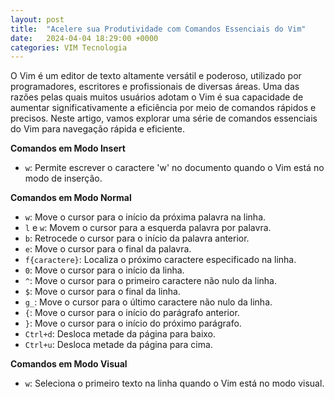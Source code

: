 ```yaml
---
layout: post
title:  "Acelere sua Produtividade com Comandos Essenciais do Vim"
date:   2024-04-04 18:29:00 +0000
categories: VIM Tecnologia
---
```


O Vim é um editor de texto altamente versátil e poderoso, utilizado por programadores, escritores e profissionais de diversas áreas. Uma das razões pelas quais muitos usuários adotam o Vim é sua capacidade de aumentar significativamente a eficiência por meio de comandos rápidos e precisos. Neste artigo, vamos explorar uma série de comandos essenciais do Vim para navegação rápida e eficiente.

**Comandos em Modo Insert**

- `w`: Permite escrever o caractere 'w' no documento quando o Vim está no modo de inserção.

**Comandos em Modo Normal**

- `w`: Move o cursor para o início da próxima palavra na linha.
- `l` e `w`: Movem o cursor para a esquerda palavra por palavra.
- `b`: Retrocede o cursor para o início da palavra anterior.
- `e`: Move o cursor para o final da palavra.
- `f{caractere}`: Localiza o próximo caractere especificado na linha.
- `0`: Move o cursor para o início da linha.
- `^`: Move o cursor para o primeiro caractere não nulo da linha.
- `$`: Move o cursor para o final da linha.
- `g_`: Move o cursor para o último caractere não nulo da linha.
- `{`: Move o cursor para o início do parágrafo anterior.
- `}`: Move o cursor para o início do próximo parágrafo.
- `Ctrl+d`: Desloca metade da página para baixo.
- `Ctrl+u`: Desloca metade da página para cima.

**Comandos em Modo Visual**

- `w`: Seleciona o primeiro texto na linha quando o Vim está no modo visual.

